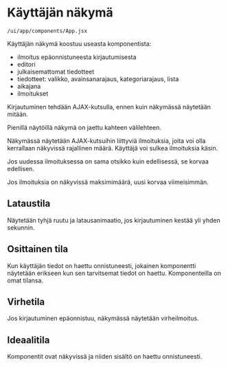 # Käyttäjän näkymä

`/ui/app/components/App.jsx`

Käyttäjän näkymä koostuu useasta komponentista:
- ilmoitus epäonnistuneesta kirjautumisesta
- editori
- julkaisemattomat tiedotteet
- tiedotteet: valikko, avainsanarajaus, kategoriarajaus, lista
- aikajana
- ilmoitukset

Kirjautuminen tehdään AJAX-kutsulla, ennen kuin näkymässä näytetään mitään.

Pienillä näytöillä näkymä on jaettu kahteen välilehteen.

Näkymässä näytetään AJAX-kutsuihin liittyviä ilmoituksia, joita voi olla kerrallaan
näkyvissä rajallinen määrä. Käyttäjä voi sulkea ilmoituksia käsin.

Jos uudessa ilmoituksessa on sama otsikko kuin edellisessä, se korvaa edellisen.

Jos ilmoituksia on näkyvissä maksimimäärä, uusi korvaa viimeisimmän.

## Lataustila

Näytetään tyhjä ruutu ja latausanimaatio, jos kirjautuminen kestää 
yli yhden sekunnin.

## Osittainen tila

Kun käyttäjän tiedot on haettu onnistuneesti, jokainen komponentti näytetään erikseen
kun sen tarvitsemat tiedot on haettu. Komponenteilla on omat tilansa. 

## Virhetila

Jos kirjautuminen epäonnistuu, näkymässä näytetään virheilmoitus.

## Ideaalitila

Komponentit ovat näkyvissä ja niiden sisältö on haettu onnistuneesti.
